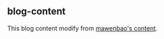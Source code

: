 ## blog-content

[1]: https://github.com/mawenbao/pelican-blog-content

This blog content modify from [mawenbao's content][1].
